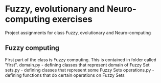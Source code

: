 # Fuzzy, evolutionary and Neuro-computing exercises

Project  assignments for class Fuzzy, evolutionary and Neuro-computing

## Fuzzy computing

First part of the class is Fuzzy computing. This is contained in folder called "first".
domain.py - defining classes that represent domain of Fuzzy Set
sets.py - defining classes that represent some Fuzzy Sets
operations.py - defining functions that do certain operations on Fuzzy Sets

